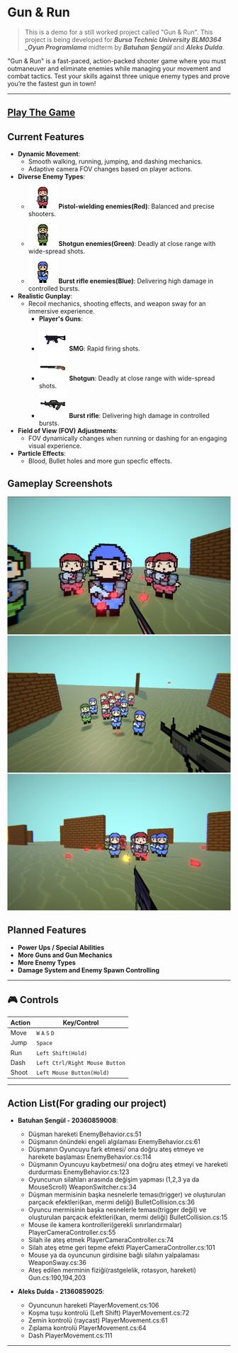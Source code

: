 # Gun & Run
>This is a demo for a still worked project called "Gun & Run". This project is being developed for ***Bursa Technic University BLM0364 _Oyun Programlama*** midterm by ***Batuhan Şengül*** and ***Aleks Dulda***.

"Gun & Run" is a fast-paced, action-packed shooter game where you must outmaneuver and eliminate enemies while managing your movement and combat tactics. Test your skills against three unique enemy types and prove you’re the fastest gun in town!

---

## [Play The Game](https://bathuchan.itch.io/gun-run)

## Current Features
- **Dynamic Movement**: 
  - Smooth walking, running, jumping, and dashing mechanics.
  - Adaptive camera FOV changes based on player actions.
- **Diverse Enemy Types**:
  - ![pistol-enemy](https://github.com/bathuchan/btu-gameprogramming-vize-Gun-and-Run/blob/main/Assets/AllFiles/Textures/pistol-soldier.png) **Pistol-wielding enemies(Red)**: Balanced and precise shooters.
  -  ![shotgun-enemy](https://github.com/bathuchan/btu-gameprogramming-vize-Gun-and-Run/blob/main/Assets/AllFiles/Textures/shotgun_soldier.png) **Shotgun enemies(Green)**: Deadly at close range with wide-spread shots.
  - ![burst-enemy](https://github.com/bathuchan/btu-gameprogramming-vize-Gun-and-Run/blob/main/Assets/AllFiles/Textures/ar-soldier.png)  **Burst rifle enemies(Blue)**: Delivering high damage in controlled bursts.
- **Realistic Gunplay**: 
  - Recoil mechanics, shooting effects, and weapon sway for an immersive experience.
    - **Player's Guns**: 
    -  ![smg](https://github.com/bathuchan/btu-gameprogramming-vize-Gun-and-Run/blob/main/Assets/AllFiles/Textures/smg.png) **SMG**: Rapid firing shots.
    - ![shotgun](https://github.com/bathuchan/btu-gameprogramming-vize-Gun-and-Run/blob/main/Assets/AllFiles/Textures/shotgun_db.png)  **Shotgun**: Deadly at close range with wide-spread shots.
    - ![ar](https://github.com/bathuchan/btu-gameprogramming-vize-Gun-and-Run/blob/main/Assets/AllFiles/Textures/ar.png)  **Burst rifle**: Delivering high damage in controlled bursts.
- **Field of View (FOV) Adjustments**:
  - FOV dynamically changes when running or dashing for an engaging visual experience.
- **Particle Effects**:
  - Blood, Bullet holes and more gun specfic effects.
## Gameplay Screenshots
![ss1](https://github.com/bathuchan/btu-gameprogramming-vize-Gun-and-Run/blob/main/Screenshots/ss1.png)
![ss2](https://github.com/bathuchan/btu-gameprogramming-vize-Gun-and-Run/blob/main/Screenshots/ss2.png)
![ss3](https://github.com/bathuchan/btu-gameprogramming-vize-Gun-and-Run/blob/main/Screenshots/ss3.png)

## Planned Features
- **Power Ups / Special Abilities**
- **More Guns and Gun Mechanics**
- **More Enemy Types**
- **Damage System and Enemy Spawn Controlling**
---

## 🎮 Controls

| Action           | Key/Control        |
|-------------------|--------------------|
| Move             | `W` `A` `S` `D`    |
| Jump             | `Space`            |
| Run              | `Left Shift(Hold)`       |
| Dash             | `Left Ctrl/Right Mouse Button`|
| Shoot            | `Left Mouse Button(Hold)`|

---
## Action List(For grading our project)
- **Batuhan Şengül - 20360859008**: 
    - Düşman hareketi EnemyBehavior.cs:51
    - Düşmanın önündeki engeli algılaması EnemyBehavior.cs:61
    - Düşmanın Oyuncuyu fark etmesi/ ona doğru ateş etmeye ve harekete başlaması EnemyBehavior.cs:114
    - Düşmanın Oyuncuyu kaybetmesi/ ona doğru ateş etmeyi ve hareketi durdurması EnemyBehavior.cs:123
    - Oyuncunun silahları arasında değişim yapması (1,2,3 ya da MouseScroll) WeaponSwitcher.cs:34
    - Düşman mermisinin başka nesnelerle teması(trigger) ve oluşturulan parçacık efektleri(kan, mermi deliği) BulletCollision.cs:36
    - Oyuncu mermisinin başka nesnelerle teması(trigger değil) ve oluşturulan parçacık efektleri(kan, mermi deliği) BulletCollision.cs:15
    - Mouse ile kamera kontrolleri(gerekli sınırlandırmalar) PlayerCameraController.cs:55
    - Silah ile ateş etmek PlayerCameraController.cs:74
    - Silah ateş etme geri tepme efekti PlayerCameraController.cs:101
    - Mouse ya da oyuncunun girdisine bağlı silahın yalpalaması WeaponSway.cs:36
    - Ateş edilen merminin fiziği(rastgelelik, rotasyon, hareketi) Gun.cs:190,194,203
        
- **Aleks Dulda - 21360859025**: 
    - Oyuncunun hareketi PlayerMovement.cs:106
    - Koşma tuşu kontrolü (Left Shift) PlayerMovement.cs:72
    - Zemin kontrolü (raycast) PlayerMovement.cs:61
    - Zıplama kontrolü PlayerMovement.cs:64
    - Dash PlayerMovement.cs:111
---


